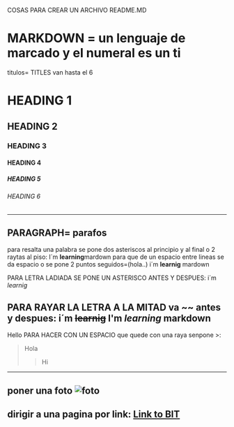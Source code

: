 COSAS PARA CREAR UN ARCHIVO README.MD
# MARKDOWN = un lenguaje de marcado y el numeral es un ti
titulos= TITLES
van hasta el 6 
# HEADING 1
## HEADING 2
### HEADING 3
#### HEADING 4
##### HEADING 5
###### HEADING 6
-----------------------------------------------------------------------
PARAGRAPH= parafos
---------------------------------------------------------------------
para resalta una palabra se pone  dos asteriscos al principio y al final o 2 raytas al piso:
I´m **learning**mardown
para que de un espacio entre lineas se da espacio o se pone 2 puntos seguidos=(hola..)
i´m __learnig__ mardown

PARA LETRA LADIADA SE PONE UN ASTERISCO ANTES Y DESPUES:
i´m *learnig*

PARA RAYAR LA LETRA A LA MITAD va ~~ antes y despues: 
i´m ~~learnig~~
I'm _learning_ markdown
--------------------------------------------------------------------

Hello
PARA HACER CON UN ESPACIO  que quede con una raya senpone >:
> Hola
>> Hi
----------------------------------------
poner una foto 
![foto](log.png)
-----------------------------------------
dirigir a una pagina por link:
[Link to BIT](https://bitinstitute.co/)
-------------------------------------------